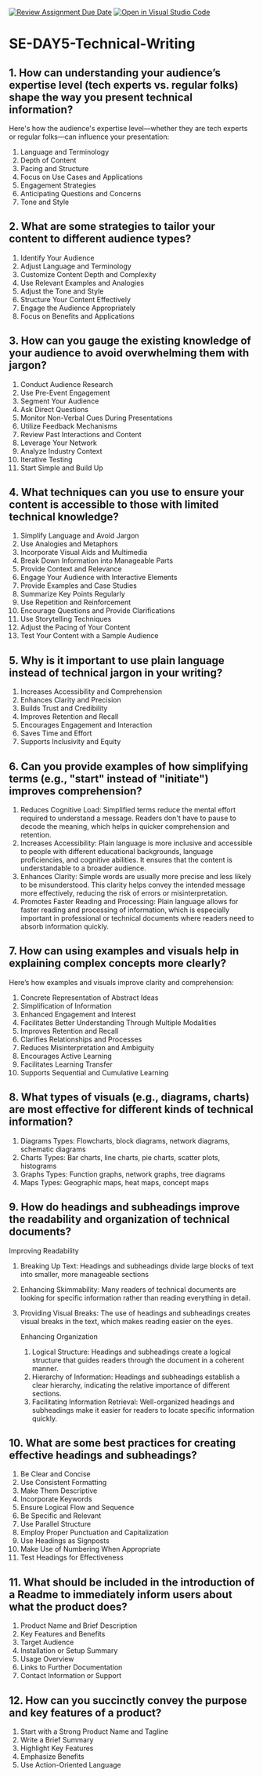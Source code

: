 [![Review Assignment Due Date](https://classroom.github.com/assets/deadline-readme-button-22041afd0340ce965d47ae6ef1cefeee28c7c493a6346c4f15d667ab976d596c.svg)](https://classroom.github.com/a/zsAR-pyY)
[![Open in Visual Studio Code](https://classroom.github.com/assets/open-in-vscode-2e0aaae1b6195c2367325f4f02e2d04e9abb55f0b24a779b69b11b9e10269abc.svg)](https://classroom.github.com/online_ide?assignment_repo_id=15649548&assignment_repo_type=AssignmentRepo)
# SE-DAY5-Technical-Writing
## 1. How can understanding your audience’s expertise level (tech experts vs. regular folks) shape the way you present technical information?
Here's how the audience's expertise level—whether they are tech experts or regular folks—can influence your presentation:
1. Language and Terminology
2. Depth of Content
3. Pacing and Structure
4. Focus on Use Cases and Applications
5. Engagement Strategies
6. Anticipating Questions and Concerns
7. Tone and Style
  
## 2. What are some strategies to tailor your content to different audience types?
1.  Identify Your Audience
2.  Adjust Language and Terminology
3.  Customize Content Depth and Complexity
4.  Use Relevant Examples and Analogies
5.   Adjust the Tone and Style
6.   Structure Your Content Effectively
7.   Engage the Audience Appropriately
8.   Focus on Benefits and Applications

## 3. How can you gauge the existing knowledge of your audience to avoid overwhelming them with jargon?
 1.  Conduct Audience Research
 2.  Use Pre-Event Engagement
 3.  Segment Your Audience
 4.  Ask Direct Questions
 5.  Monitor Non-Verbal Cues During Presentations
 6.  Utilize Feedback Mechanisms
 7.  Review Past Interactions and Content
 8.  Leverage Your Network
 9. Analyze Industry Context
 10. Iterative Testing
 11. Start Simple and Build Up
     
## 4. What techniques can you use to ensure your content is accessible to those with limited technical knowledge?
1. Simplify Language and Avoid Jargon
2. Use Analogies and Metaphors
3. Incorporate Visual Aids and Multimedia
4. Break Down Information into Manageable Parts
5. Provide Context and Relevance
6. Engage Your Audience with Interactive Elements
7. Provide Examples and Case Studies
8. Summarize Key Points Regularly
9. Use Repetition and Reinforcement
10. Encourage Questions and Provide Clarifications
11. Use Storytelling Techniques
12. Adjust the Pacing of Your Content
13. Test Your Content with a Sample Audience

## 5. Why is it important to use plain language instead of technical jargon in your writing?
1. Increases Accessibility and Comprehension
2. Enhances Clarity and Precision
3. Builds Trust and Credibility
4. Improves Retention and Recall
5. Encourages Engagement and Interaction
6. Saves Time and Effort
7. Supports Inclusivity and Equity

## 6. Can you provide examples of how simplifying terms (e.g., "start" instead of "initiate") improves comprehension?
1. Reduces Cognitive Load: Simplified terms reduce the mental effort required to understand a message. Readers don't have to pause to decode the meaning, which helps in 
   quicker comprehension and retention.
2. Increases Accessibility: Plain language is more inclusive and accessible to people with different educational backgrounds, language proficiencies, and cognitive 
   abilities. It ensures that the content is understandable to a broader audience.
3. Enhances Clarity: Simple words are usually more precise and less likely to be misunderstood. This clarity helps convey the intended message more effectively, reducing the 
   risk of errors or misinterpretation.
4. Promotes Faster Reading and Processing: Plain language allows for faster reading and processing of information, which is especially important in professional or technical 
  documents where readers need to absorb information quickly.

## 7. How can using examples and visuals help in explaining complex concepts more clearly?
Here’s how examples and visuals improve clarity and comprehension:
1. Concrete Representation of Abstract Ideas
2. Simplification of Information
3. Enhanced Engagement and Interest
4. Facilitates Better Understanding Through Multiple Modalities
5. Improves Retention and Recall
6. Clarifies Relationships and Processes
7. Reduces Misinterpretation and Ambiguity
8. Encourages Active Learning
9. Facilitates Learning Transfer
10. Supports Sequential and Cumulative Learning

## 8. What types of visuals (e.g., diagrams, charts) are most effective for different kinds of technical information?
  1. Diagrams
  Types: Flowcharts, block diagrams, network diagrams, schematic diagrams
  2. Charts
  Types: Bar charts, line charts, pie charts, scatter plots, histograms
  3. Graphs
  Types: Function graphs, network graphs, tree diagrams
  4. Maps
  Types: Geographic maps, heat maps, concept maps

## 9. How do headings and subheadings improve the readability and organization of technical documents?
Improving Readability
1. Breaking Up Text: Headings and subheadings divide large blocks of text into smaller, more manageable sections
2. Enhancing Skimmability: Many readers of technical documents are looking for specific information rather than reading everything in detail.
3. Providing Visual Breaks: The use of headings and subheadings creates visual breaks in the text, which makes reading easier on the eyes.

    Enhancing Organization
   1. Logical Structure: Headings and subheadings create a logical structure that guides readers through the document in a coherent manner.
   2. Hierarchy of Information: Headings and subheadings establish a clear hierarchy, indicating the relative importance of different sections.
   3. Facilitating Information Retrieval: Well-organized headings and subheadings make it easier for readers to locate specific information quickly.
      
## 10. What are some best practices for creating effective headings and subheadings?
1. Be Clear and Concise
2. Use Consistent Formatting
3. Make Them Descriptive
4. Incorporate Keywords
5. Ensure Logical Flow and Sequence
6. Be Specific and Relevant
7. Use Parallel Structure
8. Employ Proper Punctuation and Capitalization
9. Use Headings as Signposts
10. Make Use of Numbering When Appropriate
11. Test Headings for Effectiveness

## 11. What should be included in the introduction of a Readme to immediately inform users about what the product does?
1. Product Name and Brief Description
2. Key Features and Benefits
3. Target Audience
4. Installation or Setup Summary
5.  Usage Overview
6.  Links to Further Documentation
7.  Contact Information or Support

## 12. How can you succinctly convey the purpose and key features of a product?
1. Start with a Strong Product Name and Tagline
2. Write a Brief Summary
3. Highlight Key Features
4. Emphasize Benefits
5. Use Action-Oriented Language


